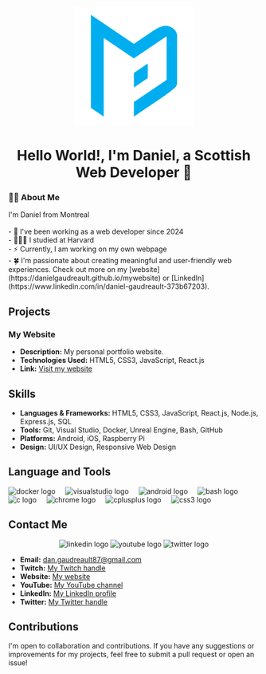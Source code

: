 <p align="center">
  <img src="https://raw.githubusercontent.com/DanielGaudreault/DanielGaudreault/main/main%20logo%202.png" />
</p>


<h1 align="center">Hello World!, I'm Daniel, a Scottish Web Developer 👋</h1>

<h3 align="left">👩‍💻  About Me</h3>

<p align="left">I'm Daniel from Montreal<br><br>
- 🔭 I've been working as a web developer since 2024<br>
- 👨🏼‍🎓 I studied at Harvard<br>
- ⚡ Currently, I am working on my own webpage<br>
- 🍀 I'm passionate about creating meaningful and user-friendly web experiences. Check out more on my [website](https://danielgaudreault.github.io/mywebsite) or [LinkedIn](https://www.linkedin.com/in/daniel-gaudreault-373b67203).</p>

## Projects

### My Website
- **Description:** My personal portfolio website.
- **Technologies Used:** HTML5, CSS3, JavaScript, React.js
- **Link:** [Visit my website](https://danielgaudreault.github.io/mywebsite)

## Skills

- **Languages & Frameworks:** HTML5, CSS3, JavaScript, React.js, Node.js, Express.js, SQL
- **Tools:** Git, Visual Studio, Docker, Unreal Engine, Bash, GitHub
- **Platforms:** Android, iOS, Raspberry Pi
- **Design:** UI/UX Design, Responsive Web Design

## Language and Tools

<div align="left">
  <img src="https://cdn.jsdelivr.net/gh/devicons/devicon/icons/docker/docker-original.svg" height="40" alt="docker logo"  />
  <img width="12" />
  <img src="https://cdn.jsdelivr.net/gh/devicons/devicon/icons/visualstudio/visualstudio-plain.svg" height="40" alt="visualstudio logo"  />
  <img width="12" />
  <img src="https://cdn.jsdelivr.net/gh/devicons/devicon/icons/android/android-original.svg" height="40" alt="android logo"  />
  <img width="12" />
  <img src="https://cdn.jsdelivr.net/gh/devicons/devicon/icons/bash/bash-original.svg" height="40" alt="bash logo"  />
  <img width="12" />
  <img src="https://cdn.jsdelivr.net/gh/devicons/devicon/icons/c/c-original.svg" height="40" alt="c logo"  />
  <img width="12" />
  <img src="https://cdn.jsdelivr.net/gh/devicons/devicon/icons/chrome/chrome-original.svg" height="40" alt="chrome logo"  />
  <img width="12" />
  <img src="https://cdn.jsdelivr.net/gh/devicons/devicon/icons/cplusplus/cplusplus-original.svg" height="40" alt="cplusplus logo"  />
  <img width="12" />
  <img src="https://cdn.jsdelivr.net/gh/devicons/devicon/icons/css3/css3-original.svg" height="40" alt="css3 logo"  />
  <!-- ... other icons ... -->
</div>

## Contact Me

<div align="center">
  <img src="https://img.shields.io/static/v1?message=LinkedIn&logo=linkedin&label=&color=0077B5&logoColor=white&labelColor=&style=for-the-badge" height="25" alt="linkedin logo"  />
  <img src="https://img.shields.io/static/v1?message=Youtube&logo=youtube&label=&color=FF0000&logoColor=white&labelColor=&style=for-the-badge" height="25" alt="youtube logo"  />
  <img src="https://img.shields.io/static/v1?message=Twitter&logo=twitter&label=&color=1DA1F2&logoColor=white&labelColor=&style=for-the-badge" height="25" alt="twitter logo"  />
</div>

- **Email:** dan.gaudreault87@gmail.com
- **Twitch:** [My Twitch handle](https://twitter.com/DGmovement87)
- **Website:** [My website](https://danielgaudreault.github.io/mywebsite/index.html)
- **YouTube:** [My YouTube channel](https://www.youtube.com/@Empoweryourmind87)
- **LinkedIn:** [My LinkedIn profile](https://www.linkedin.com/in/daniel-gaudreault-373b67203)
- **Twitter:** [My Twitter handle](https://twitter.com/DGmovement87)

## Contributions

I'm open to collaboration and contributions. If you have any suggestions or improvements for my projects, feel free to submit a pull request or open an issue!

